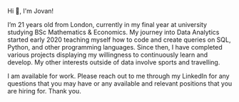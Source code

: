 Hi 👋, I'm Jovan!   

I’m 21 years old from London, currently in my final year at university studying BSc Mathematics & Economics. My journey into Data Analytics started early 2020 teaching myself how to code and create queries on SQL, Python, and other programming languages. Since then, I have completed various projects displaying my willingness to continuously learn and develop. My other interests outside of data involve sports and travelling.   

I am available for work. Please reach out to me through my LinkedIn for any questions that you may have or any available and relevant positions that you are hiring for. Thank you. 
